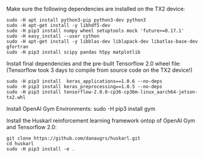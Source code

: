 Make sure the following dependencies are installed on the TX2 device:

    sudo -H apt install python3-pip python3-dev python3
    sudo -H apt-get install -y libhdf5-dev
    sudo -H pip3 install numpy wheel setuptools mock 'future>=0.17.1'
    sudo -H easy_install --user cython
    sudo -H apt-get install -y libblas-dev liblapack-dev libatlas-base-dev gfortran
    sudo -H pip3 install scipy pandas h5py matplotlib

Install final dependencies and the pre-built Tensorflow 2.0 wheel file: (Tensorflow took 3 days to compile from source code on the TX2 device!)

    sudo -H pip3 install  keras_applications==1.0.6 --no-deps
    sudo -H pip3 install keras_preprocessing==1.0.5 --no-deps
    sudo -H pip3 install tensorflow-2.0.0-cp36-cp36m-linux_aarch64-jetson-tx2.whl

Install OpenAI Gym Environments:
    sudo -H pip3 install gym

Install the Huskarl reinforcement learning framework ontop of OpenAI Gym and Tensorflow 2.0:

    git clone https://github.com/danaugrs/huskarl.git
    cd huskarl
    sudo -H pip3 install -e .
